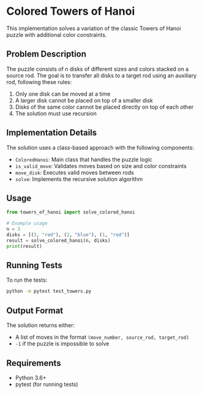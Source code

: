 # Colored Towers of Hanoi

This implementation solves a variation of the classic Towers of Hanoi puzzle with additional color constraints.

## Problem Description

The puzzle consists of n disks of different sizes and colors stacked on a source rod. The goal is to transfer all disks to a target rod using an auxiliary rod, following these rules:

1. Only one disk can be moved at a time
2. A larger disk cannot be placed on top of a smaller disk
3. Disks of the same color cannot be placed directly on top of each other
4. The solution must use recursion

## Implementation Details

The solution uses a class-based approach with the following components:

- `ColoredHanoi`: Main class that handles the puzzle logic
- `is_valid_move`: Validates moves based on size and color constraints
- `move_disk`: Executes valid moves between rods
- `solve`: Implements the recursive solution algorithm

## Usage

```python
from towers_of_hanoi import solve_colored_hanoi

# Example usage
n = 3
disks = [(3, "red"), (2, "blue"), (1, "red")]
result = solve_colored_hanoi(n, disks)
print(result)
```

## Running Tests

To run the tests:

```bash
python -m pytest test_towers.py
```

## Output Format

The solution returns either:

- A list of moves in the format `(move_number, source_rod, target_rod)`
- `-1` if the puzzle is impossible to solve

## Requirements

- Python 3.6+
- pytest (for running tests)
